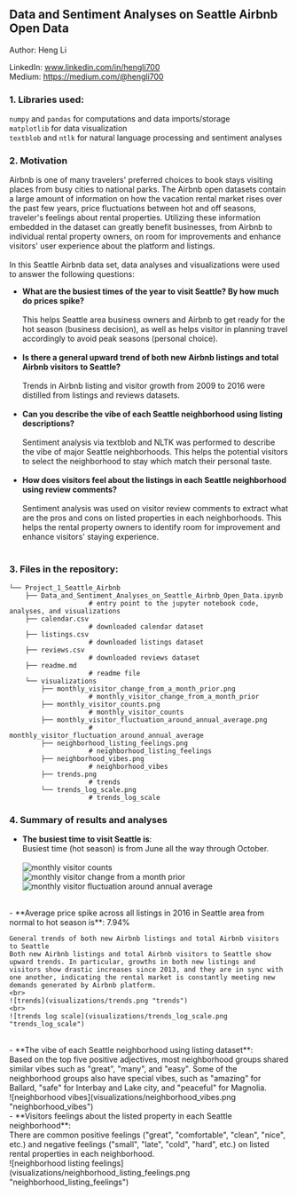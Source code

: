 ## Data and Sentiment Analyses on Seattle Airbnb Open Data

Author: Heng Li

LinkedIn: www.linkedin.com/in/hengli700 <br>
Medium: https://medium.com/@hengli700


### 1. Libraries used:
```numpy``` and ```pandas``` for computations and data imports/storage <br>
```matplotlib``` for data visualization <br>
```textblob``` and ```ntlk``` for natural language processing and sentiment analyses
### 2. Motivation
Airbnb is one of many travelers' preferred choices to book stays visiting places from busy cities to national parks. The Airbnb open datasets contain a large amount of information on how the vacation rental market rises over the past few years, price fluctuations between hot and off seasons, traveler's feelings about rental properties. Utilizing these information embedded in the dataset can greatly benefit businesses, from Airbnb to individual rental property owners, on room for improvements and enhance visitors' user experience about the platform and listings. 
<br><br>
In this Seattle Airbnb data set, data analyses and visualizations were used to answer the following questions:
- **What are the busiest times of the year to visit Seattle? By how much do prices spike?**
<br><br>
  This helps Seattle area business owners and Airbnb to get ready for the hot season (business decision), as well as helps visitor in planning travel accordingly to avoid peak seasons (personal choice).
<br><br>
- **Is there a general upward trend of both new Airbnb listings and total Airbnb visitors to Seattle?**
<br><br>
  Trends in Airbnb listing and visitor growth from 2009 to 2016 were distilled from listings and reviews datasets.
<br><br>
- **Can you describe the vibe of each Seattle neighborhood using listing descriptions?**
<br><br>
  Sentiment analysis via textblob and NLTK was performed to describe the vibe of major Seattle neighborhoods. This helps the potential visitors to select the neighborhood to stay which match their personal taste.
<br><br>
- **How does visitors feel about the listings in each Seattle neighborhood using review comments?**
<br><br>
  Sentiment analysis was used on visitor review comments to extract what are the pros and cons on listed properties in each neighborhoods. This helps the rental property owners to identify room for improvement and enhance visitors' staying experience.
<br><br>
### 3. Files in the repository:
```
└── Project_1_Seattle_Airbnb
	├── Data_and_Sentiment_Analyses_on_Seattle_Airbnb_Open_Data.ipynb
					# entry point to the jupyter notebook code, analyses, and visualizations
	├── calendar.csv
					# downloaded calendar dataset
	├── listings.csv
					# downloaded listings dataset
	├── reviews.csv
					# downloaded reviews dataset
	├── readme.md
					# readme file
	└── visualizations
		├── monthly_visitor_change_from_a_month_prior.png   
					# monthly_visitor_change_from_a_month_prior
		├── monthly_visitor_counts.png   
					# monthly_visitor_counts
		├── monthly_visitor_fluctuation_around_annual_average.png  
					# monthly_visitor_fluctuation_around_annual_average
		├── neighborhood_listing_feelings.png   
					# neighborhood_listing_feelings
		├── neighborhood_vibes.png  
					# neighborhood_vibes
		├── trends.png   
					# trends
		└── trends_log_scale.png   
					# trends_log_scale
```

### 4. Summary of results and analyses
- **The busiest time to visit Seattle is**:<br>
  Busiest time (hot season) is from June all the way through October.<br>
	<br>
	![monthly visitor counts](visualizations/monthly_visitor_counts.png "monthly_visitor_counts")
	<br>
	![monthly visitor change from a month prior](visualizations/monthly_visitor_change_from_a_month_prior.png "monthly_visitor_change_from_a_month_prior")
	<br>
	![monthly visitor fluctuation around annual average](visualizations/monthly_visitor_fluctuation_around_annual_average.png "monthly_visitor_fluctuation_around_annual_average")
<br>
- **Average price spike across all listings in 2016 in Seattle area from normal to hot season is**: 7.94% <br>

	General trends of both new Airbnb listings and total Airbnb visitors to Seattle
	Both new Airbnb listings and total Airbnb visitors to Seattle show upward trends. In particular, growths in both new listings and visitors show drastic increases since 2013, and they are in sync with one another, indicating the rental market is constantly meeting new demands generated by Airbnb platform.
	<br>
	![trends](visualizations/trends.png "trends")
	<br>
	![trends log scale](visualizations/trends_log_scale.png "trends_log_scale")
<br>
- **The vibe of each Seattle neighborhood using listing dataset**: <br>
	Based on the top five positive adjectives, most neighborhood groups shared similar vibes such as "great", "many", and "easy". Some of the neighborhood groups also have special vibes, such as "amazing" for Ballard, "safe" for Interbay and Lake city, and "peaceful" for Magnolia.
	<br>
	![neighborhood vibes](visualizations/neighborhood_vibes.png "neighborhood_vibes")
<br>
- **Visitors feelings about the listed property in each Seattle neighborhood**:<br>
	There are common positive feelings ("great", "comfortable", "clean", "nice", etc.) and negative feelings ("small", "late", "cold", "hard", etc.) on listed rental properties in each neighborhood.
	<br>
	![neighborhood listing feelings](visualizations/neighborhood_listing_feelings.png "neighborhood_listing_feelings")